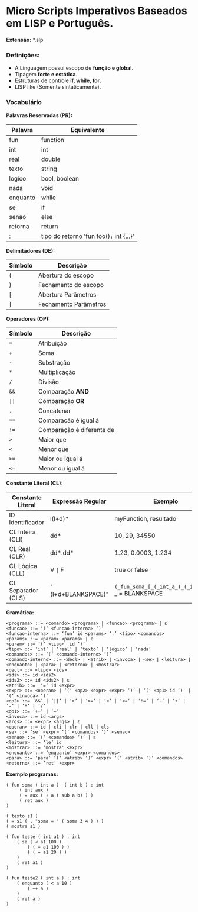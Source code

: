 # Micro Scripts Imperativos Baseados em LISP e Português.

**Extensão:** *.slp

### Definições:

* A Linguagem possui escopo de **função e global**.
* Tipagem **forte e estática**.
* Estruturas de controle **if, while, for**.
* LISP like (Somente sintaticamente).

### Vocabulário

**Palavras Reservadas (PR):**

|Palavra |      Equivalente     |
|--------|----------------------|
|fun     |function              |
|int     |int                   |
|real    |double                |
|texto   |string                |
|logico  |bool, boolean         |
|nada    |void                  |
|enquanto|while                 |
|se      |if                    |
|senao   |else                  |
|retorna |return                |
|:       | tipo do retorno 'fun foo()`:` int {...}' |

**Delimitadores (DE):**

|Símbolo|       Descrição     |
|-------|---------------------|
|(      |Abertura do escopo   |
|)      |Fechamento do escopo |
|[      |Abertura Parâmetros  |
|]      |Fechamento Parâmetros|

**Operadores (OP):**

|Símbolo|Descrição|
|-------|---------|
|`=`    |Atribuição|
|`+`    |Soma|
|`-`    |Substração|
|`*`    |Multiplicação|
|`/`    |Divisão|
|`&&`   |Comparação **AND**|
|<code>&#124;&#124;</code>| Comparação **OR**|
|`.`    |Concatenar|
|`==`   |Comparacão é igual á|
|`!=`   |Comparação é diferente de|
|`>`    |Maior que|
|`<`    |Menor que|
|`>=`   |Maior ou igual á|
|`<=`   |Menor ou igual á|

**Constante Literal (CL):**

|Constante Literal | Expressão Regular | Exemplo |
|------------------|-------------------|-----------|
|ID Identificador  | l(l+d)* | myFunction, resultado|
|CL Inteira (CLI)  | dd* | 10, 29, 34550
|CL Real (CLR)     | dd*.dd* | 1.23, 0.0003, 1.234
|CL Lógica (CLL)   | V <code>&#124;</code> F | true or false
|CL Separador (CLS)| \"(l+d+BLANKSPACE)\" | `(_fun_soma_[_(_int_a_)_(_int_b_)_]` _ = BLANKSPACE


**Gramática:**

```
<programa> ::= <comando> <programa> | <funcao> <programa> | ε
<funcao> ::= ‘(‘ <funcao-interna> ‘)’
<funcao-interna> ::= ‘fun’ id <params> ‘:’ <tipo> <comandos>
<params> ::= <param> <params> | ε
<param> ::= ‘(‘ <tipo>  id ’)’
<tipo> ::= ‘int’ | ‘real’ | ‘texto’ | ‘lógico’ | ‘nada’
<comandos> ::= ‘(‘ <comando-interno> ‘)’
<comando-interno> ::= <decl> | <atrib> | <invoca> | <se> | <leitura> | <enquanto> | <para> | <retorno> | <mostrar>
<decl> ::= <tipo> <ids>
<ids> ::= id <ids2>
<ids2> ::= id <ids2> | ε
<atrib> ::=  ‘=‘ id <expr>
<expr> ::= <operan> | ‘(‘ <op2> <expr> <expr> ‘)’ | ‘(‘ <op1> id ‘)' | ‘(‘ <invoca> ‘)’
<op2> ::= ‘&&’ | ‘||’ | ‘>’ | ‘>=‘ | ‘<‘ | ‘<=‘ | ‘!=‘ | ‘.’ | ‘+’ | ‘-‘ | ‘*’ | ‘/‘
<op1> ::= ‘++’ | ‘—‘
<invoca> ::= id <args>
<args> ::= <expr> <args> | ε
<operan> ::= id | cli | clr | cll | cls
<se> ::= ‘se’ <expr> ‘(‘ <comandos> ‘)’ <senao>
<senao> ::= ‘(‘ <comandos> ‘)’ | ε
<leitura> ::= ‘le’ id
<mostrar> ::= ‘mostra' <expr>
<enquanto> ::= ‘enquanto’ <expr> <comandos>
<para> ::= ‘para’ ‘(‘ <atrib> ‘)’ <expr> ‘(‘ <atrib> ‘)’ <comandos>
<retorno> ::= ‘ret’ <expr>
```


**Exemplo programas:**

```
( fun soma ( int a )  ( int b ) : int
     ( int aux )
     ( = aux ( + a ( sub a b) ) )
     ( ret aux )
)

( texto s1 )
( = s1 ( . "soma = " ( soma 3 4 ) ) )
( mostra s1 )

```

```
( fun teste ( int a1 ) : int
    ( se ( < a1 100 )
        ( ( = a1 100 ) )
        ( ( = a1 20 ) )
    )
    ( ret a1 )
)
```

```
( fun teste2 ( int a ) : int
    ( enquanto ( < a 10 )
        ( ++ a )
    )
    ( ret a )
)
```
